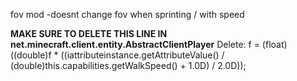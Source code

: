 fov mod
-doesnt change fov when sprinting / with speed

**MAKE SURE TO DELETE THIS LINE IN net.minecraft.client.entity.AbstractClientPlayer**
Delete: f = (float)((double)f * ((iattributeinstance.getAttributeValue() / (double)this.capabilities.getWalkSpeed() + 1.0D) / 2.0D));
